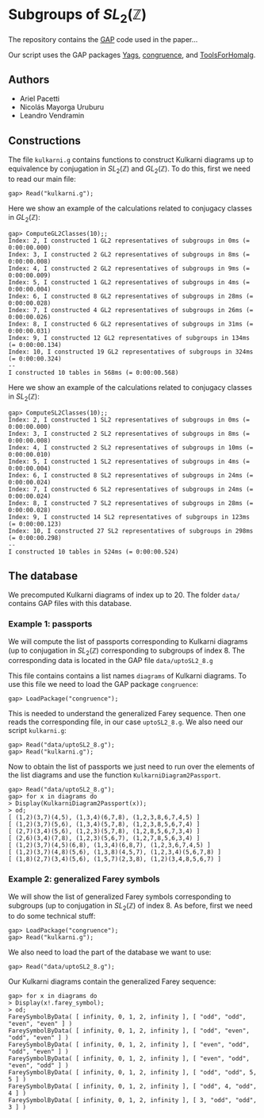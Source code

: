 # Subgroups of $SL_2(\mathbb{Z})$

The repository contains the [GAP](https://www.gap-system.org) code used in the paper...

Our script uses the GAP packages [Yags](https://github.com/yags/yags), 
[congruence](https://www.gap-system.org/Packages/congruence.html), 
and [ToolsForHomalg](https://github.com/homalg-project/homalg_project/tree/master/ToolsForHomalg). 

## Authors
* Ariel Pacetti
* Nicolás Mayorga Uruburu
* Leandro Vendramin

## Constructions  

The file ```kulkarni.g``` contains functions to construct Kulkarni diagrams 
up to equivalence by conjugation in $SL_2(\mathbb{Z})$ and $GL_2(\mathbb{Z})$. To do this, 
first we need to read our main file:

```
gap> Read("kulkarni.g");
```

Here we show an example of the calculations related to conjugacy classes in $GL_2(\mathbb{Z})$:

```
gap> ComputeGL2Classes(10);;
Index: 2, I constructed 1 GL2 representatives of subgroups in 0ms (= 0:00:00.000)
Index: 3, I constructed 2 GL2 representatives of subgroups in 8ms (= 0:00:00.008)
Index: 4, I constructed 2 GL2 representatives of subgroups in 9ms (= 0:00:00.009)
Index: 5, I constructed 1 GL2 representatives of subgroups in 4ms (= 0:00:00.004)
Index: 6, I constructed 8 GL2 representatives of subgroups in 28ms (= 0:00:00.028)
Index: 7, I constructed 4 GL2 representatives of subgroups in 26ms (= 0:00:00.026)
Index: 8, I constructed 6 GL2 representatives of subgroups in 31ms (= 0:00:00.031)
Index: 9, I constructed 12 GL2 representatives of subgroups in 134ms (= 0:00:00.134)
Index: 10, I constructed 19 GL2 representatives of subgroups in 324ms (= 0:00:00.324)
--
I constructed 10 tables in 568ms (= 0:00:00.568)
```

Here we show an example of the calculations related to conjugacy classes in $SL_2(\mathbb{Z})$:

```
gap> ComputeSL2Classes(10);;
Index: 2, I constructed 1 SL2 representatives of subgroups in 0ms (= 0:00:00.000)
Index: 3, I constructed 2 SL2 representatives of subgroups in 8ms (= 0:00:00.008)
Index: 4, I constructed 2 SL2 representatives of subgroups in 10ms (= 0:00:00.010)
Index: 5, I constructed 1 SL2 representatives of subgroups in 4ms (= 0:00:00.004)
Index: 6, I constructed 8 SL2 representatives of subgroups in 24ms (= 0:00:00.024)
Index: 7, I constructed 6 SL2 representatives of subgroups in 24ms (= 0:00:00.024)
Index: 8, I constructed 7 SL2 representatives of subgroups in 28ms (= 0:00:00.028)
Index: 9, I constructed 14 SL2 representatives of subgroups in 123ms (= 0:00:00.123)
Index: 10, I constructed 27 SL2 representatives of subgroups in 298ms (= 0:00:00.298)
--
I constructed 10 tables in 524ms (= 0:00:00.524)
```
## The database 

We precomputed Kulkarni diagrams of index up to 20. 
The folder ```data/``` contains GAP files with this database.  

### Example 1: passports 

We will compute the list of passports corresponding to Kulkarni diagrams (up to 
conjugation in $SL_2(\mathbb{Z})$ corresponding to subgroups of index 8. The corresponding
data is located in the GAP file ```data/uptoSL2_8.g```

This file contains contains a list names ```diagrams``` of Kulkarni diagrams. To use this file we need
to load the GAP package ```congruence```:

```
gap> LoadPackage("congruence");
```

This is needed to understand the generalized Farey sequence. Then one reads the corresponding file, in our case ```uptoSL2_8.g```. We also
need our script ```kulkarni.g```:

```
gap> Read("data/uptoSL2_8.g");
gap> Read("kulkarni.g");
```
Now to obtain the list of passports we just need to run over the elements of the list diagrams 
and use the function ```KulkarniDiagram2Passport```.

```
gap> Read("data/uptoSL2_8.g");
gap> for x in diagrams do
> Display(KulkarniDiagram2Passport(x));
> od;
[ (1,2)(3,7)(4,5), (1,3,4)(6,7,8), (1,2,3,8,6,7,4,5) ]
[ (1,2)(3,7)(5,6), (1,3,4)(5,7,8), (1,2,3,8,5,6,7,4) ]
[ (2,7)(3,4)(5,6), (1,2,3)(5,7,8), (1,2,8,5,6,7,3,4) ]
[ (2,6)(3,4)(7,8), (1,2,3)(5,6,7), (1,2,7,8,5,6,3,4) ]
[ (1,2)(3,7)(4,5)(6,8), (1,3,4)(6,8,7), (1,2,3,6,7,4,5) ]
[ (1,2)(3,7)(4,8)(5,6), (1,3,8)(4,5,7), (1,2,3,4)(5,6,7,8) ]
[ (1,8)(2,7)(3,4)(5,6), (1,5,7)(2,3,8), (1,2)(3,4,8,5,6,7) ]
```

### Example 2: generalized Farey symbols  

We will show the list of generalized Farey symbols corresponding 
to subgroups (up to conjugation in $SL_2(\mathbb{Z})$ of index 8. As before, 
first we need to do some technical stuff:
```
gap> LoadPackage("congruence");
gap> Read("kulkarni.g");
```
We also need to load the part of the database we want to use:
```
gap> Read("data/uptoSL2_8.g");
```
Our Kulkarni diagrams contain the generalized Farey sequence: 
```
gap> for x in diagrams do
> Display(x!.farey_symbol);
> od;
FareySymbolByData( [ infinity, 0, 1, 2, infinity ], [ "odd", "odd", "even", "even" ] ) 
FareySymbolByData( [ infinity, 0, 1, 2, infinity ], [ "odd", "even", "odd", "even" ] ) 
FareySymbolByData( [ infinity, 0, 1, 2, infinity ], [ "even", "odd", "odd", "even" ] ) 
FareySymbolByData( [ infinity, 0, 1, 2, infinity ], [ "even", "odd", "even", "odd" ] ) 
FareySymbolByData( [ infinity, 0, 1, 2, infinity ], [ "odd", "odd", 5, 5 ] ) 
FareySymbolByData( [ infinity, 0, 1, 2, infinity ], [ "odd", 4, "odd", 4 ] ) 
FareySymbolByData( [ infinity, 0, 1, 2, infinity ], [ 3, "odd", "odd", 3 ] ) 
```
